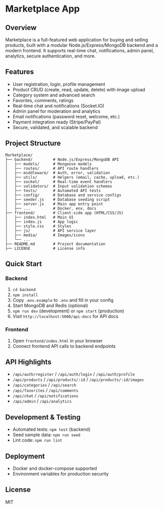 # Marketplace App

## Overview
Marketplace is a full-featured web application for buying and selling products, built with a modular Node.js/Express/MongoDB backend and a modern frontend. It supports real-time chat, notifications, admin panel, analytics, secure authentication, and more.

## Features
- User registration, login, profile management
- Product CRUD (create, read, update, delete) with image upload
- Category system and advanced search
- Favorites, comments, ratings
- Real-time chat and notifications (Socket.IO)
- Admin panel for moderation and analytics
- Email notifications (password reset, welcome, etc.)
- Payment integration ready (Stripe/PayPal)
- Secure, validated, and scalable backend

## Project Structure
```
Marketplace/
├── backend/         # Node.js/Express/MongoDB API
│   ├── models/      # Mongoose models
│   ├── routes/      # API route handlers
│   ├── middleware/  # Auth, error, validation
│   ├── utils/       # Helpers (email, cache, upload, etc.)
│   ├── socket/      # Real-time event handlers
│   ├── validators/  # Input validation schemas
│   ├── tests/       # Automated API tests
│   ├── config/      # Database and service configs
│   ├── seeder.js    # Database seeding script
│   ├── server.js    # Main app entry point
│   ├── ...          # Docker, env, docs
├── frontend/        # Client-side app (HTML/CSS/JS)
│   ├── index.html   # Main UI
│   ├── index.js     # App logic
│   ├── style.css    # Styles
│   ├── js/          # API service layer
│   ├── media/       # Images/icons
│   └── ...
├── README.md        # Project documentation
├── LICENSE          # License info
```

## Quick Start
### Backend
1. `cd backend`
2. `npm install`
3. Copy `.env.example` to `.env` and fill in your config
4. Start MongoDB and Redis (optional)
5. `npm run dev` (development) or `npm start` (production)
6. Visit `http://localhost:5000/api-docs` for API docs

### Frontend
1. Open `frontend/index.html` in your browser
2. Connect frontend API calls to backend endpoints

## API Highlights
- `/api/auth/register` / `/api/auth/login` / `/api/auth/profile`
- `/api/products` / `/api/products/:id` / `/api/products/:id/images`
- `/api/categories` / `/api/search`
- `/api/favorites` / `/api/comments`
- `/api/chat` / `/api/notifications`
- `/api/admin` / `/api/analytics`

## Development & Testing
- Automated tests: `npm test` (backend)
- Seed sample data: `npm run seed`
- Lint code: `npm run lint`

## Deployment
- Docker and docker-compose supported
- Environment variables for production security

## License
MIT